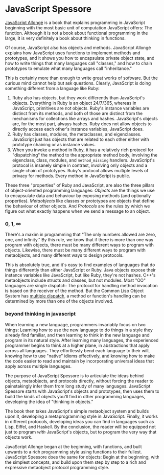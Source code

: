 # JavaScript Spessore

[JavaScript Allongé][ja] is a book that explains programming in JavaScript beginning with the most basic unit of computation JavaScript offers: The function. Although it is not a book about functional programming in the large, it is very definitely a book about thinking in functions.

[ja]: https://leanpub.com/javascript-allonge

Of course, JavaScript also has objects and methods. JavaScript Allongé explains how JavaScript uses functions to implement methods and prototypes, and it shows you how to encapsulate private object state, and how to write things that many languages call "classes," and how to chain prototypes to emulate what many languages call "inheritance."

This is certainly more than enough to write great works of software. But the curious mind cannot help but ask questions.  Clearly, JavaScript is doing something different from a language like Ruby:

1. Ruby also has objects, but they work differently than JavaScript's objects. Everything in Ruby is an object 24/7/365, whereas in JavaScript, primitives are not objects. Ruby's instance variables are distinct from its methods, and both of those are distinct from the mechanisms for collections like arrays and hashes. JavaScript's objects are, for the most part, always hashes. Ruby does not allow objects to directly access each other's instance variables, JavaScript does.
2. Ruby has classes, modules, the metaclasses, and eigenclasses. JavaScript just has objects that are related to each other either with prototype chaining or as instance values.
3. When you invoke a method in Ruby, it has a relatively rich protocol for "dispatching" the method to the appropriate method body, involving the eigenclass, class, modules, and `method_missing` handlers. JavaScript's protocol is insanely simple in contrast, involving only objects and a single chain of prototypes. Ruby's protocol allows multiple levels of privacy for methods. Every method in JavaScript is public.

These three "properties" of Ruby and JavaScript, are also the three pillars of object-oriented programming languages: *Objects* are the things we use to encapsulate data and behaviour by exposing methods (and optionally properties). *Metaobjects* like classes or prototypes are objects that define the behaviour of other objects. And *Protocols* are the rules by which we figure out what exactly happens when we send a message to an object.

### 0, 1, ∞

There's a maxim in programming that "The only numbers allowed are zero, one, and infinity." By this rule, we know that if there is more than one way program with objects, there must be many different ways to program with objects. Likewise, there must be many different ways to program with metaobjects, and many different ways to design protocols.

This is absolutely true, and it's easy to find examples of languages that do things differently than either JavaScript or Ruby. Java objects expose their instance variables like JavaScript, but like Ruby, they're not hashes. C++'s metaobjects include structs and classes, but not modules. Most "OO" languages are single dispatch: The protocol for handling method invocation is based on the receiver of the method. But the Common Lisp Object System has [multiple dispatch], a method or function's handling can be determined by more than one of the objects involved.

[multiple dispatch]: https://en.wikipedia.org/wiki/Multiple_dispatch

### beyond thinking in javascript

When learning a new language, programmers invariably focus on two things: Learning how to use the new language to do things in a style they already find familiar, and then learning to think in the new language and program in its natural style. After learning many languages, the experienced programmer begins to think at a higher plane, in abstractions that apply across all languages. They effortlessly bend each language to their will, knowing how to use "native" idioms effectively, and knowing how to make the code easier to read and maintain by incorporating universal ideas that apply across multiple languages.

The purpose of JavaScript Spessore is to articulate the ideas behind objects, metaobjects, and protocols directly, without forcing the reader to painstakingly infer them from long study of many languages. JavaScript Spessore starts with JavaScript's objects and prototypes, then uses them to build the kinds of objects you'll find in other programming languages, developing the idea of "thinking in objects."

The book then takes JavaScript's simple metaobject system and builds upon it, developing a metaprogramming style in JavaScript. Finally, it works in different protocols, developing ideas you can find in languages such as Lisp, Eiffel, and Haskell. By the conclusion, the reader will be equipped not just to program *with* JavaScript's objects, but to program the very way that objects work.

JavaScript Allonge began at the beginning, with functions, and built upwards to a rich programming style using functions to their fullest. JavaScript Spessore does the same for objects: Begin at the beginning, with the simplest concepts, and build upon them step by step to a rich and expressive metaobject protocol programming style.